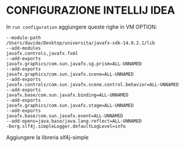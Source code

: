 # CONFIGURAZIONE INTELLIJ IDEA

In ``run configuration`` aggiungere queste righe in VM OPTION:

    --module-path
    /Users/davide/Desktop/universita/javafx-sdk-14.0.2.1/lib
    --add-modules
    javafx.controls,javafx.fxml
    --add-exports
    javafx.graphics/com.sun.javafx.sg.prism=ALL-UNNAMED
    --add-exports
    javafx.graphics/com.sun.javafx.scene=ALL-UNNAMED
    --add-exports
    javafx.controls/com.sun.javafx.scene.control.behavior=ALL-UNNAMED
    --add-exports
    javafx.base/com.sun.javafx.binding=ALL-UNNAMED
    --add-exports
    javafx.graphics/com.sun.javafx.stage=ALL-UNNAMED
    --add-exports
    javafx.base/com.sun.javafx.event=ALL-UNNAMED
    --add-opens=java.base/java.lang.reflect=ALL-UNNAMED
    -Dorg.slf4j.simpleLogger.defaultLogLevel=info
    
Aggiungere la libreria slf4j-simple